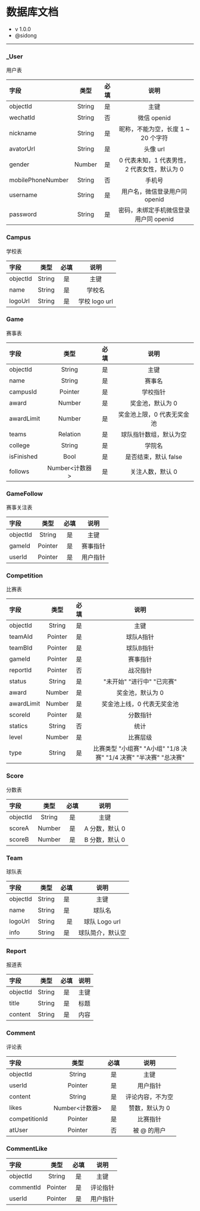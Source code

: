 # 数据库文档

* v 1.0.0
* @sidong

---

### _User

用户表

字段 | 类型 | 必填 | 说明
:--- | :---: | :---: | :---:
objectId | String | 是 | 主键
wechatId | String | 否 | 微信 openid
nickname | String | 是 | 昵称，不能为空，长度 1 ~ 20 个字符
avatorUrl | String | 是 | 头像 url
gender | Number | 是 | 0 代表未知，1 代表男性，2 代表女性，默认为 0
mobilePhoneNumber | String | 否 | 手机号
username | String | 是 | 用户名，微信登录用户同 openid
password | String | 是 | 密码，未绑定手机微信登录用户同 openid

### Campus

学校表

字段 | 类型 | 必填 | 说明
:--- | :---: | :---: | :---:
objectId | String | 是 | 主键
name | String | 是 | 学校名
logoUrl | String | 是 | 学校 logo url

### Game

赛事表

字段 | 类型 | 必填 | 说明
:--- | :---: | :---: | :---:
objectId | String | 是 | 主键
name | String | 是 | 赛事名
campusId | Pointer | 是 | 学校指针
award | Number | 是 | 奖金池，默认为 0
awardLimit | Number | 是 | 奖金池上限，0 代表无奖金池
teams | Relation<Team> | 是 | 球队指针数组，默认为空
college | String | 是 | 学院名
isFinished | Bool | 是 | 是否结束，默认 false
follows | Number<计数器> | 是 | 关注人数，默认 0

### GameFollow

赛事关注表

字段 | 类型 | 必填 | 说明
:--- | :---: | :---: | :---:
objectId | String | 是 | 主键
gameId | Pointer | 是 | 赛事指针
userId | Pointer | 是 | 用户指针

### Competition

比赛表

字段 | 类型 | 必填 | 说明
:--- | :---: | :---: | :---:
objectId | String | 是 | 主键
teamAId | Pointer | 是 | 球队A指针
teamBId | Pointer | 是 | 球队B指针
gameId | Pointer | 是 | 赛事指针
reportId | Pointer | 否 | 战况指针
status | String | 是 | "未开始" "进行中" "已完赛"
award | Number | 是 | 奖金池，默认为 0
awardLimit | Number | 是 | 奖金池上线，0 代表无奖金池
scoreId | Pointer | 是 | 分数指针
statics | String | 否 | 统计
level | Number | 是 | 比赛层级
type | String | 是 | 比赛类型 "小组赛" "A小组" "1/8 决赛" "1/4 决赛" "半决赛" "总决赛"

### Score

分数表

字段 | 类型 | 必填 | 说明
:--- | :---: | :---: | :---:
objectId | String | 是 | 主键
scoreA | Number | 是 | A 分数，默认 0
scoreB | Number | 是 | B 分数，默认 0

### Team

球队表

字段 | 类型 | 必填 | 说明
:--- | :---: | :---: | :---:
objectId | String | 是 | 主键
name | String | 是 | 球队名
logoUrl | String |　是 | 球队 Logo url
info | String | 是 | 球队简介，默认空

### Report

报道表

字段 | 类型 | 必填 | 说明
:--- | :---: | :---: | :---:
objectId | String | 是 | 主键
title | String | 是 | 标题
content | String | 是 | 内容

### Comment

评论表

字段 | 类型 | 必填 | 说明
:--- | :---: | :---: | :---:
objectId | String | 是 | 主键
userId | Pointer | 是 | 用户指针
content | String | 是 | 评论内容，不为空
likes | Number<计数器> | 是 | 赞数，默认为 0
competitionId | Pointer | 是 | 比赛指针
atUser | Pointer | 否 | 被 @ 的用户

### CommentLike

字段 | 类型 | 必填 | 说明
:--- | :---: | :---: | :---:
objectId | String | 是 | 主键
commentId | Pointer | 是 | 评论指针
userId | Pointer | 是 | 用户指针